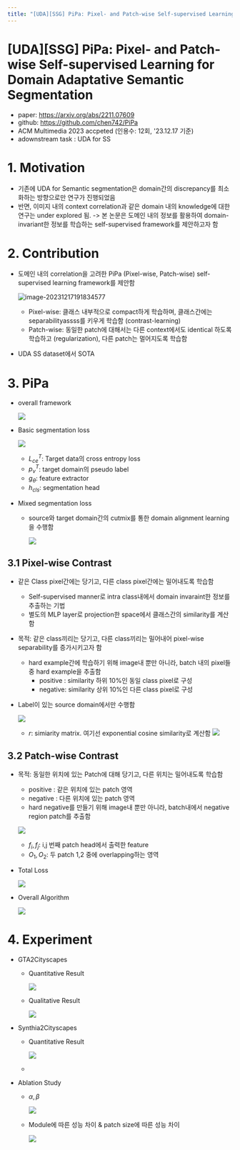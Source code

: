 ```yaml
---
title: "[UDA][SSG] PiPa: Pixel- and Patch-wise Self-supervised Learning for Domain Adaptative Semantic Segmentation"
---
```

# [UDA][SSG] PiPa: Pixel- and Patch-wise Self-supervised Learning for Domain Adaptative Semantic Segmentation

- paper: https://arxiv.org/abs/2211.07609
- github: https://github.com/chen742/PiPa
- ACM Multimedia 2023 accpeted (인용수: 12회, '23.12.17 기준)
- adownstream task : UDA for SS



# 1. Motivation

- 기존에 UDA for Semantic segmentation은 domain간의 discrepancy를 최소화하는 방향으로만 연구가 진행되었음
- 반면, 이미지 내의 context correlation과 같은 domain 내의 knowledge에 대한 연구는 under explored 됨. -> 본 논문은 도메인 내의 정보를 활용하여 domain-invariant한 정보를 학습하는 self-supervised framework를 제안하고자 함

# 2. Contribution

- 도메인 내의 correlation을 고려한 PiPa (Pixel-wise, Patch-wise) self-supervised learning framework를 제안함

  ![image-20231217191834577](../images/2023-12-17//image-20231217191834577.png)

  - Pixel-wise: 클래스 내부적으로 compact하게 학습하며, 클래스간에는 separabilityassss를 키우게 학습함 (contrast-learning)
  - Patch-wise: 동일한 patch에 대해서는 다른 context에서도 identical 하도록 학습하고 (regularization), 다른 patch는 멀어지도록 학습함

- UDA SS dataset에서 SOTA

# 3. PiPa

- overall framework

  ![](../images/2023-12-17//image-20231217192058635.png)

- Basic segmentation loss

  ![](../images/2023-12-17//image-20231217192232995.png)

  - $L_{ce}^T$: Target data의 cross entropy loss
  - $p_v^T$: target domain의 pseudo label 
  - $g_{\theta}$: feature extractor
  - $h_{cls}$: segmentation head

- Mixed segmentation loss

  - source와 target domain간의 cutmix를 통한 domain alignment learning을 수행함

    ![](../images/2023-12-17//image-20231217192407351.png)

## 3.1 Pixel-wise Contrast

- 같은 Class pixel간에는 당기고, 다른 class pixel간에는 밀어내도록 학습함

  - Self-supervised manner로 intra class내에서 domain invaraint한 정보를 추출하는 기법
  - 별도의 MLP layer로 projection한 space에서 클래스간의 similarity를 계산함

- 목적: 같은 class끼리는 당기고, 다른 class끼리는 밀어내어 pixel-wise separability를 증가시키고자 함

  - hard example간에 학습하기 위해 image내 뿐만 아니라, batch 내의 pixel들 중 hard example을 추출함
    - positive : similarity 하위 10%인 동일 class pixel로 구성
    - negative: similarity 상위 10%인 다른 class pixel로 구성

- Label이 있는 source domain에서만 수행함

  ![](../images/2023-12-17//image-20231217192737576.png)

  - $r$: simiarity matrix. 여기선 exponential cosine similarity로 계산함 ![](../images/2023-12-17//image-20231217192842483.png)

## 3.2 Patch-wise Contrast

- 목적: 동일한 위치에 있는 Patch에 대해 당기고, 다른 위치는 밀어내도록 학습함

  - positive : 같은 위치에 있는 patch 영역
  - negative : 다른 위치에 있는 patch 영역
  - hard negative를 만들기 위해 image내 뿐만 아니라, batch내에서 negative region patch를 추출함

  ![](../images/2023-12-17//image-20231217193441039.png)

  - $f_i, f_j$: i,j 번째 patch head에서 출력한 feature
  - $O_1, O_2$: 두 patch 1,2 중에 overlapping하는 영역

- Total Loss

  ![](../images/2023-12-17//image-20231217193709008.png)

- Overall Algorithm

  ![](../images/2023-12-17//image-20231217193734201.png)

# 4. Experiment

- GTA2Cityscapes

  - Quantitative Result

    ![](../images/2023-12-17//image-20231217193757845.png)

  - Qualitative Result

    ![](../images/2023-12-17//image-20231217193907681.png)

- Synthia2Cityscapes

  - Quantitative Result

    ![](../images/2023-12-17//image-20231217193828269.png)

  - 

- Ablation Study

  - $\alpha, \beta$

    ![](../images/2023-12-17//image-20231217194030164.png)

  - Module에 따른 성능 차이 & patch size에 따른 성능 차이

    ![](../images/2023-12-17//image-20231217194101708.png)
